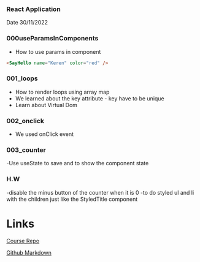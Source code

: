 ### React Application

Date 30/11/2022

### 000useParamsInComponents

- How to use params in component

```html
<SayHello name="Keren" color="red" />
```

### 001_loops

- How to render loops using array map
- We learned about the key attribute - key have to be unique
- Learn about Virtual Dom

### 002_onclick

- We used onClick event

### 003_counter

-Use useState to save and to show the component state

### H.W

-disable the minus button of the counter when it is 0
-to do styled ul and li with the children just like the StyledTitle component

# Links

[Course Repo](https://github.com/bk-software/hu-react-redux)

[Github Markdown](https://docs.github.com/en/get-started/writing-on-github/getting-started-with-writing-and-formatting-on-github/basic-writing-and-formatting-syntax)
